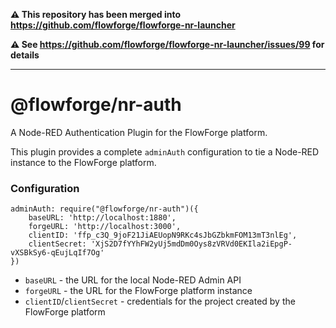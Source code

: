 **⚠️ This repository has been merged into https://github.com/flowforge/flowforge-nr-launcher**

**⚠️ See https://github.com/flowforge/flowforge-nr-launcher/issues/99 for details**


---

# @flowforge/nr-auth

A Node-RED Authentication Plugin for the FlowForge platform.

This plugin provides a complete `adminAuth` configuration to tie a Node-RED instance
to the FlowForge platform.

### Configuration

```
adminAuth: require("@flowforge/nr-auth")({
    baseURL: 'http://localhost:1880',
    forgeURL: 'http://localhost:3000',
    clientID: 'ffp_c3Q_9joF21JiAEUopN9RKc4sJbGZbkmFOM13mT3nlEg',
    clientSecret: 'XjS2D7fYYhFW2yUj5mdDm0Oys8zVRVd0EKIla2iEpgP-vXSBkSy6-qEujLqIf7Og'
})
```

 - `baseURL` - the URL for the local Node-RED Admin API
 - `forgeURL` - the URL for the FlowForge platform instance
 - `clientID`/`clientSecret` - credentials for the project created by the FlowForge platform
